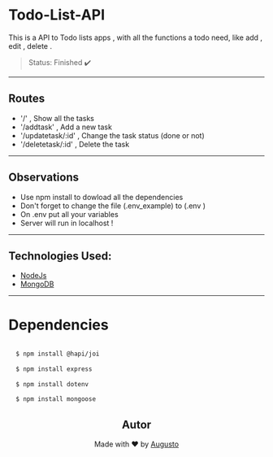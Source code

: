 # Todo-List-API
This is a API to Todo lists apps , with all the functions a todo need, like add , edit , delete .

>Status: Finished ✔️

---
## Routes 
+ '/' , Show all the tasks
+ '/addtask' , Add a new task  
+ '/updatetask/:id' , Change the task status (done or not)
+ '/deletetask/:id' , Delete the task
---
## Observations 
+ Use npm install to dowload all the dependencies
+ Don't forget to change the file (.env_example) to (.env )
+ On .env put all your variables 
+ Server will run in localhost !
---
## Technologies Used:

+ [NodeJs](https://nodejs.org/en/)
+ [MongoDB](https://docs.mongodb.com)

---
# Dependencies
```bash
  
  $ npm install @hapi/joi
  
  $ npm install express
  
  $ npm install dotenv
 
  $ npm install mongoose

```

<h2 align='center'>Autor</h2>
<div align='center'>
  Made with ❤️ by <a href="https://github.com/AugustoBernardes">Augusto</a>
</div>
